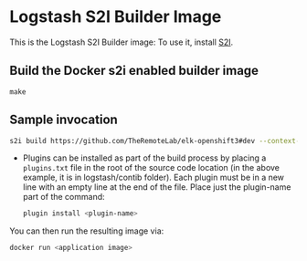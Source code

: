 
# Logstash S2I Builder Image

This is the Logstash S2I Builder image:
To use it, install [S2I](https://github.com/openshift/source-to-image).

## Build the Docker s2i enabled builder image
````
make
````
## Sample invocation
```sh
s2i build https://github.com/TheRemoteLab/elk-openshift3#dev --context-dir=logstash/contrib logstash-builder <application image>
```
- Plugins can be installed as part of the build process by placing a `plugins.txt` file in the root of the source code location (in the above example, it is in logstash/contib folder). Each plugin must be in a new line with an empty line at the end of the file. Place just the plugin-name part of the command:

    ```sh
    plugin install <plugin-name>
    ```

You can then run the resulting image via:
```sh
docker run <application image>
```
